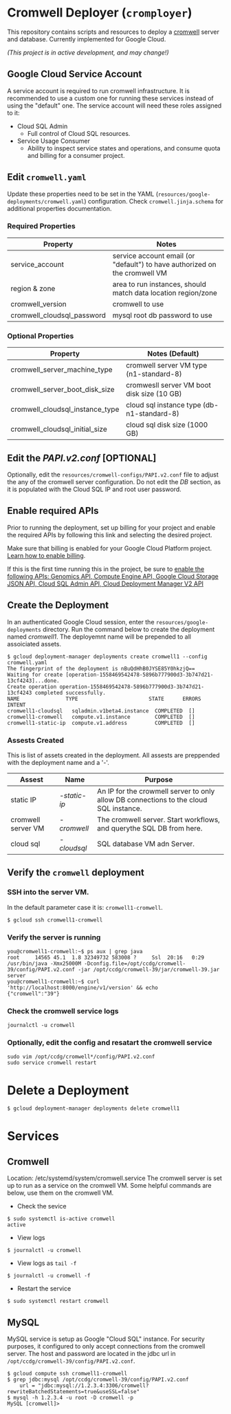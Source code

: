 # Cromwell Deployer (`cromployer`)

This repository contains scripts and resources to deploy a [cromwell][0] server and database. Currently implemented for Google Cloud.

_(This project is in active development, and may change!)_

[0]: https://github.com/broadinstitute/cromwell
[1]: https://cloud.google.com

## Google Cloud Service Account

A service account is required to run cromwell infrastructure. It is recommended to use a custom one for running these services instead of using the "default" one. The service account will need these roles assigned to it:

* Cloud SQL Admin
  * Full control of Cloud SQL resources.
* Service Usage Consumer
  * Ability to inspect service states and operations, and consume quota and billing for a consumer project.

## Edit `cromwell.yaml`

Update these properties need to be set in the YAML (`resources/google-deployments/cromwell.yaml`) configuration. Check `cromwell.jinja.schema` for additional properties documentation.

### Required Properties

| Property | Notes |
| --- | --- |
| service_account | service account email (or "default") to have authorized on the cromwell VM |
| region & zone | area to run instances, should match data location region/zone |
| cromwell_version | cromwell to use |
| cromwell_cloudsql_password | mysql root db password to use | 

### Optional Properties

| Property | Notes (Default) |
| --- | --- |
| cromwell_server_machine_type |  cromwell server VM type (n1-standard-8) |
| cromwell_server_boot_disk_size | cromwesll server VM boot disk size (10 GB) |
| cromwell_cloudsql_instance_type | cloud sql instance type (db-n1-standard-8) |
| cromwell_cloudsql_initial_size | cloud sql disk size (1000 GB) |

## Edit the _PAPI.v2.conf_ [OPTIONAL]

Optionally, edit the `resources/cromwell-configs/PAPI.v2.conf` file to adjust the any of the cromwell server configuration. Do not edit the *DB* section, as it is populated with the Cloud SQL IP and root user password.

## Enable required APIs
Prior to running the deployment, set up billing for your project and enable the required APIs by following this link and selecting the desired project.

Make sure that billing is enabled for your Google Cloud Platform project. [Learn how to enable billing](https://cloud.google.com/billing/docs/how-to/modify-project).

If this is the first time running this in the project, be sure to [enable the following APIs: Genomics API, Compute Engine API, Google Cloud Storage JSON API, Cloud SQL Admin API, Cloud Deployment Manager V2 API](https://console.cloud.google.com/flows/enableapi?apiid=genomics,compute,storage_api,sqladmin,deploymentmanager)

## Create the Deployment

In an authenticated Google Cloud session, enter the `resources/google-deployments` directory. Run the command below to create the deployment named _cromwell1_. The deployemnt name will be prepended to all assoiciated assets.

```
$ gcloud deployment-manager deployments create cromwell1 --config cromwell.yaml
The fingerprint of the deployment is nBuQdHhB0JYSE85Y0hkzjQ==
Waiting for create [operation-1558469542478-5896b777900d3-3b747d21-13cf4243]...done.                              
Create operation operation-1558469542478-5896b777900d3-3b747d21-13cf4243 completed successfully.
NAME               TYPE                       STATE      ERRORS  INTENT
cromwell1-cloudsql   sqladmin.v1beta4.instance  COMPLETED  []
cromwell1-cromwell   compute.v1.instance        COMPLETED  []
cromwell1-static-ip  compute.v1.address         COMPLETED  []
```

### Assests Created

This is list of assets created in the deployment. All assests are preppended with the deployment name and a '-'.

| Assest | Name | Purpose |
| --- | --- | --- |
| static IP | *-static-ip* | An IP for the crowmell server to only allow DB connections to the cloud SQL instance. |
| cromwell server VM | *-cromwell* | The cromwell server. Start workflows, and querythe SQL DB from here. |
| cloud sql | *-cloudsql* | SQL database VM adn Server. |

## Verify the `cromwell` deployment

### SSH into the server VM.

In the default parameter case it is: `cromwell1-cromwell`.

```
$ gcloud ssh cromwell1-cromwell
```

### Verify the server is running

```
you@cromwell1-cromwell:~$ ps aux | grep java
root     14565 45.1  1.8 32349732 583008 ?     Ssl  20:16   0:29 /usr/bin/java -Xmx25000M -Dconfig.file=/opt/ccdg/cromwell-39/config/PAPI.v2.conf -jar /opt/ccdg/cromwell-39/jar/cromwell-39.jar server
you@cromwell1-cromwell:~$ curl 'http://localhost:8000/engine/v1/version' && echo
{"cromwell":"39"}
```
### Check the cromwell service logs

```
journalctl -u cromwell
```
### Optionally, edit the config and resatart the cromwell service

```
sudo vim /opt/ccdg/cromwell*/config/PAPI.v2.conf
sudo service cromwell restart
```
# Delete a Deployment

```sh
$ gcloud deployment-manager deployments delete cromwell1
```
# Services

## Cromwell
Location: /etc/systemd/system/cromwell.service
The cromwell server is set up to run as a service on the cromwell VM. Some helpful commands are below, use them on the cromwell VM.
* Check the sevice
```
$ sudo systemctl is-active cromwell
active
```
* View logs
```
$ journalctl -u cromwell
```
* View logs as `tail -f`
```
$ journalctl -u cromwell -f
```
* Restart the service
```
$ sudo systemctl restart cromwell
```
## MySQL
MySQL service is setup as Google "Cloud SQL" instance. For security purposes, it configured to only accept connections from the cromwell server. The host and password are located in the jdbc url in `/opt/ccdg/cromwell-39/config/PAPI.v2.conf`.
```
$ gcloud compute ssh cromwell1-cromwell
$ grep jdbc:mysql /opt/ccdg/cromwell-39/config/PAPI.v2.conf
    url = "jdbc:mysql://1.2.3.4:3306/cromwell?rewriteBatchedStatements=true&useSSL=false"
$ mysql -h 1.2.3.4 -u root -D cromwell -p
MySQL [cromwell]> 
```
